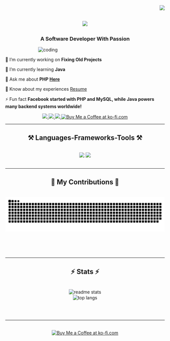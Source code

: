 <img align="right" src="https://visitor-badge.laobi.icu/badge?page_id=vishalmakhiijani" />

<h1 align="center">
    <img src="https://readme-typing-svg.herokuapp.com/?font=Righteous&size=35&center=true&vCenter=true&width=500&height=70&duration=4000&lines=Hi+There!+👋;+I'm+Vishal!;" />
</h1>
<!-- <img align="right" alt="Coding" width="250" src="https://cdn.dribbble.com/users/1162077/screenshots/3848914/programmer.gif"> -->

<h3 align="center">A Software Developer With Passion</h3>

<img align="right" alt="coding" width="400" src="https://user-images.githubusercontent.com/55389276/140866485-8fb1c876-9a8f-4d6a-98dc-08c4981eaf70.gif">
<br/>

<div align="left">
 
 🔭 I’m currently working on **Fixing Old Projects**
 
 🌱 I’m currently learning **Java**

💬 Ask me about **PHP [Here](https://github.com/vishalmakhiijani/vishalmakhiijani/issues)**

 📄 Know about my experiences [Resume](https://github.com/user-attachments/files/17445943/vishal.CV.1.pdf)


⚡ Fun fact **Facebook started with PHP and MySQL, while Java powers many backend systems worldwide!**

 </div>
 
<div align="center"> 
  <a href="mailto:vk4562000@gmail.com" target="_blank" rel="noopener">
    <img height='36' style='border:0px;height:36px;' src="https://img.shields.io/badge/Gmail-333333?style=for-the-badge&logo=gmail&logoColor=red" />
  </a>
  <a href="https://www.linkedin.com/in/vishalmakhijani/" target="_blank" rel="noopener">
    <img height='36' style='border:0px;height:36px;' src="https://img.shields.io/badge/LinkedIn-0077B5?style=for-the-badge&logo=linkedin&logoColor=white" target="_blank" />
  </a>
  <a href="https://vishalmakhiijani.github.io/" target="_blank" rel="noopener">
     <img height='36' style='border:0px;height:36px;' src="https://img.shields.io/badge/Portfolio-FF5722?style=for-the-badge&logo=todoist&logoColor=white" target="_blank" /> 
  </a>
    <a href='https://ko-fi.com/F1F6STWW3' target="_blank" rel="noopener">
        <img height='36' style='border:0px;height:36px;' src='https://storage.ko-fi.com/cdn/kofi1.png?v=3' border='0' alt='Buy Me a Coffee at ko-fi.com' />
    </a>
</div>

 <hr/>
 
<h2 align="center">⚒️ Languages-Frameworks-Tools ⚒️</h2>
<br/>
<div align="center">
    <img src="https://skillicons.dev/icons?i=PHP,bootstrap,html,css,vscode,github,git,androidstudio" />
    <img src="https://skillicons.dev/icons?i=python,javascript,firebase,java,mysql" /><br>
</div>

<br/>
<hr/>

<div align="center">
  <h2>🐍 My Contributions 🐍</h2>
  <br>
  <img alt="snake eating my contributions" src="https://raw.githubusercontent.com/salesp07/salesp07/output/github-contribution-grid-snake.svg" />
  
  <br/><br/><br/>
</div>

<hr/>

<h2 align="center">⚡ Stats ⚡</h2>
<br>
<div align=center>
<!--   <img width=390 src="https://github-readme-streak-stats-salesp07.vercel.app/?user=salesp07&count_private=true&theme=react&border_radius=10" alt="streak stats"/> -->
  <img width=410 src="https://github-readme-stats.vercel.app/api?username=vishalmakhiijani&count_private=true&show_icons=true&theme=react&rank_icon=github&border_radius=10" alt="readme stats" />
  <br/>
<!--   <img width=425 align="center" src="https://github-readme-stats.vercel.app/api/top-langs/?username=vishalmakhiijani&hide=HTML&langs_count=8&layout=compact&theme=react&border_radius=10&size_weight=0.5&count_weight=0.5&exclude_repo=github-readme-stats" alt="top langs" /> -->
    <img width=525 align="center" src="https://github-readme-stats.vercel.app/api/wakatime?username=vishalmakhiijani&hide=HTML&layout=compact&theme=react&border_radius=10&size_weight=0.5&count_weight=0.5" alt="top langs" />
</div>

<br/><br/>

<hr/>

<br/>

<div align="center">
<a href='https://ko-fi.com/vishalmakhijani' target='_blank'><img height='64' style='border:0px;height:64px;' src='https://storage.ko-fi.com/cdn/kofi1.png?v=3' border='0' alt='Buy Me a Coffee at ko-fi.com' /></a>
</div>

<br/>
